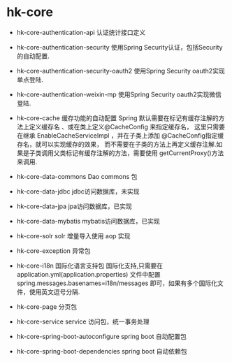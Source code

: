 # hk-core
- hk-core-authentication-api 认证统计接口定义

- hk-core-authentication-security 使用Spring Security认证，包括Security的自动配置.

- hk-core-authentication-security-oauth2 使用Spring Security oauth2实现单点登陆.

- hk-core-authentication-weixin-mp 使用Spring Security oauth2实现微信登陆.


- hk-core-cache 缓存功能的自动配置
Spring 默认需要在标记有缓存注解的方法上定义缓存名 、或在类上定义@CacheConfig 来指定缓存名，
这里只需要在继承 EnableCacheServiceImpl ，并在子类上添加 @CacheConfig指定缓存名，就可以实现缓存的效果，
而不需要在子类的方法上再定义缓存注解.如果是子类调用父类标记有缓存注解的方法，需要使用 getCurrentProxy()方法来调用.

- hk-core-data-commons Dao commons 包

- hk-core-data-jdbc  jdbc访问数据库，未实现

- hk-core-data-jpa  jpa访问数据库，已实现

- hk-core-data-mybatis  mybatis访问数据库，已实现

- hk-core-solr solr 增量导入使用 aop 实现 

- hk-core-exception 异常包 

- hk-core-i18n 国际化语言支持包
    国际化支持,只需要在application.yml(application.properties) 文件中配置 spring.messages.basenames=i18n/messages 即可，如果有多个国际化文件，使用英文逗号分隔.
 
- hk-core-page 分页包

- hk-core-service service 访问包，统一事务处理

- hk-core-spring-boot-autoconfigure spring boot 自动配置包

- hk-core-spring-boot-dependencies spring boot 自动依赖包
